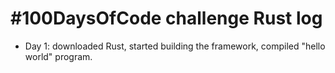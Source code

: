 # #100DaysOfCode challenge Rust log

* Day 1: downloaded Rust, started building the framework, compiled "hello world" program.
